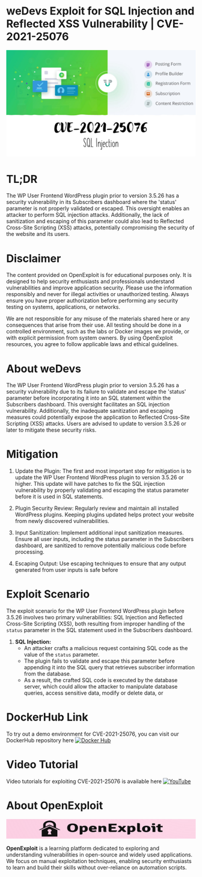 # weDevs Exploit for SQL Injection and Reflected XSS Vulnerability | CVE-2021-25076
![CVE-2021-25076](https://raw.githubusercontent.com/pawanjswal/pawanjswal.github.io/master/cve-2021-25076/assets/thumbnail.jpg)

# TL;DR
The WP User Frontend WordPress plugin prior to version 3.5.26 has a security vulnerability in its Subscribers dashboard where the 'status' parameter is not properly validated or escaped. This oversight enables an attacker to perform SQL injection attacks. Additionally, the lack of sanitization and escaping of this parameter could also lead to Reflected Cross-Site Scripting (XSS) attacks, potentially compromising the security of the website and its users.

# Disclaimer

The content provided on OpenExploit is for educational purposes only. It is designed to help security enthusiasts and professionals understand vulnerabilities and improve application security. Please use the information responsibly and never for illegal activities or unauthorized testing. Always ensure you have proper authorization before performing any security testing on systems, applications, or networks.

We are not responsible for any misuse of the materials shared here or any consequences that arise from their use. All testing should be done in a controlled environment, such as the labs or Docker images we provide, or with explicit permission from system owners. By using OpenExploit resources, you agree to follow applicable laws and ethical guidelines.

# About weDevs
The WP User Frontend WordPress plugin prior to version 3.5.26 has a security vulnerability due to its failure to validate and escape the 'status' parameter before incorporating it into an SQL statement within the Subscribers dashboard. This oversight facilitates an SQL injection vulnerability. Additionally, the inadequate sanitization and escaping measures could potentially expose the application to Reflected Cross-Site Scripting (XSS) attacks. Users are advised to update to version 3.5.26 or later to mitigate these security risks.

# Mitigation
1. Update the Plugin: The first and most important step for mitigation is to update the WP User Frontend WordPress plugin to version 3.5.26 or higher. This update will have patches to fix the SQL injection vulnerability by properly validating and escaping the status parameter before it is used in SQL statements.

2. Plugin Security Review: Regularly review and maintain all installed WordPress plugins. Keeping plugins updated helps protect your website from newly discovered vulnerabilities.

3. Input Sanitization: Implement additional input sanitization measures. Ensure all user inputs, including the status parameter in the Subscribers dashboard, are sanitized to remove potentially malicious code before processing.

4. Escaping Output: Use escaping techniques to ensure that any output generated from user inputs is safe before

# Exploit Scenario
The exploit scenario for the WP User Frontend WordPress plugin before 3.5.26 involves two primary vulnerabilities: SQL Injection and Reflected Cross-Site Scripting (XSS), both resulting from improper handling of the `status` parameter in the SQL statement used in the Subscribers dashboard.

1. **SQL Injection:**
   - An attacker crafts a malicious request containing SQL code as the value of the `status` parameter.
   - The plugin fails to validate and escape this parameter before appending it into the SQL query that retrieves subscriber information from the database.
   - As a result, the crafted SQL code is executed by the database server, which could allow the attacker to manipulate database queries, access sensitive data, modify or delete data, or

# DockerHub Link
To try out a demo environment for CVE-2021-25076, you can visit our DockerHub repository here [![Docker Hub](https://img.shields.io/badge/Docker_Hub-2496ED)](https://hub.docker.com/u/pawanjswal)

# Video Tutorial
Video tutorials for exploiting CVE-2021-25076 is available here [![YouTube](https://img.shields.io/badge/YouTube-FF0000)](https://www.youtube.com/@OpenExploit)

# About OpenExploit

![OpenExploit](https://raw.githubusercontent.com/pawanjswal/pawanjswal.github.io/master/assets/logo.png)

**OpenExploit** is a learning platform dedicated to exploring and understanding vulnerabilities in open-source and widely used applications. We focus on manual exploitation techniques, enabling security enthusiasts to learn and build their skills without over-reliance on automation scripts.